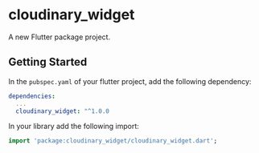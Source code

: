 # cloudinary_widget

A new Flutter package project.

## Getting Started

In the `pubspec.yaml` of your flutter project, add the following
dependency:

```yaml
dependencies:
  ...
  cloudinary_widget: "^1.0.0
```

In your library add the following import:

```dart
import 'package:cloudinary_widget/cloudinary_widget.dart';
```
